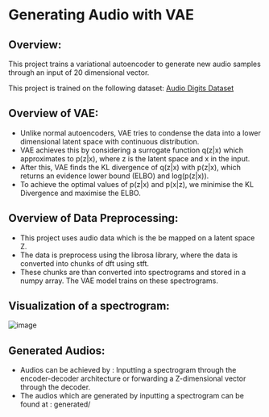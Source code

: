 # Generating Audio with VAE

## Overview:
This project trains a variational autoencoder to generate new audio samples through an input of 20 dimensional vector.

This project is trained on the following dataset: [Audio Digits Dataset](https://github.com/Jakobovski/free-spoken-digit-dataset/tree/master/recordings)


## Overview of VAE:
- Unlike normal autoencoders, VAE tries to condense the data into a lower dimensional latent space with continuous distribution.
- VAE achieves this by considering a surrogate function q(z|x) which approximates to p(z|x), where z is the latent space and x in the input.
- After this, VAE finds the KL divergence of q(z|x) with p(z|x), which returns an evidence lower bound (ELBO) and log(p(z|x)).
- To achieve the optimal values of p(z|x) and p(x|z), we minimise the KL Divergence and maximise the ELBO.

## Overview of Data Preprocessing:

- This project uses audio data which is the be mapped on a latent space Z.
- The data is preprocess using the librosa library, where the data is converted into chunks of dft using stft.
- These chunks are than converted into spectrograms and stored in a numpy array. The VAE model trains on these spectrograms.

## Visualization of a spectrogram:

![image](https://github.com/AkshayKulkarni3467/Generative-Audio-VAE/assets/129979542/a5f26123-f142-424a-8ced-240fcb0bfdbc)


## Generated Audios:

- Audios can be achieved by : Inputting a spectrogram through the encoder-decoder architecture or forwarding a Z-dimensional vector through the decoder.
- The audios which are generated by inputting a spectrogram can be found at : generated/





